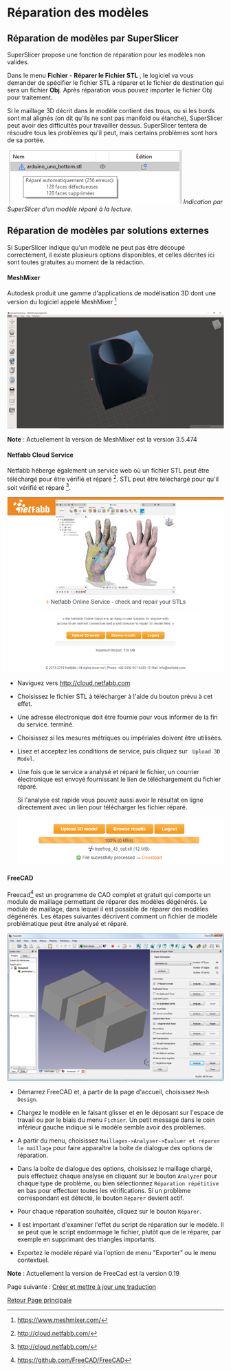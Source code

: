 # Réparation des modèles

## Réparation de modèles par SuperSlicer

SuperSlicer propose une fonction de réparation pour les modèles non valides.

Dans le menu **Fichier** - **Réparer le Fichier STL** , le logiciel va vous demander de spécifier le fichier STL à réparer et le fichier de destination qui sera un fichier **Obj**. Après réparation vous pouvez importer le fichier Obj  pour traitement.

Si le maillage 3D décrit dans le modèle contient des trous, ou si les bords sont mal alignés (on dit qu'ils ne sont pas manifold ou étanche), SuperSlicer peut avoir des difficultés pour travailler dessus. SuperSlicer tentera de résoudre tous les problèmes qu'il peut, mais certains problèmes sont hors de sa portée.

![image : indiscation par Super slicer modèle réparé](images/repair/superslicer_repair.png)
*Indication par SuperSlicer d'un modèle réparé à la lecture.*

## Réparation de modèles par solutions externes

 Si SuperSlicer indique qu'un modèle ne peut pas être découpé correctement, il existe plusieurs options disponibles, et celles décrites ici sont toutes gratuites au moment de la rédaction.
 
#### MeshMixer

Autodesk  produit une gamme d'applications de modélisation 3D dont une version du logiciel appelé MeshMixer [^1]

![MeshMixer](images/repair/meshmixer.png)

**Note** : Actuellement la version de MeshMixer est la version 3.5.474

#### Netfabb Cloud Service

 Netfabb héberge également un service web où un fichier STL peut être téléchargé pour être vérifié et réparé [^3].
STL peut être téléchargé pour qu'il soit vérifié et réparé [^3].

 ![Netfabb Cloud Services.](images/repair/netfabb_3drepair.png)


-   Naviguez vers http://cloud.netfabb.com

-   Choisissez le fichier STL à télécharger à l'aide du bouton prévu à cet effet.

-   Une adresse électronique doit être fournie pour vous informer de la fin du service.
    terminé.

-   Choisissez si les mesures métriques ou impériales doivent être utilisées.

-   Lisez et acceptez les conditions de service, puis cliquez sur
   ` Upload 3D Model`.

-   Une fois que le service a analysé et réparé le fichier, un courrier électronique est envoyé
    fournissant le lien de téléchargement du fichier réparé.
    
    Si l'analyse est rapide vous pouvez aussi avoir le résultat en ligne directement avec un lien pour télécharger les fichier réparé.
    
     ![Netfabb Cloud Services.](images/repair/netfabb_3drepair_success.png)

#### FreeCAD


Freecad[^4] est un programme de CAO complet et gratuit qui comporte un module de maillage permettant de réparer des modèles dégénérés. Le module de maillage, dans lequel il est possible de réparer des modèles dégénérés. 
Les étapes suivantes décrivent comment un fichier de modèle problématique peut être analysé et réparé.

 ![FreeCAD part repair.](images/repair/freecad_part_repair.png "fig: freecad")


-   Démarrez FreeCAD et, à partir de la page d'accueil, choisissez   `Mesh Design`.

-   Chargez le modèle en le faisant glisser et en le déposant sur l'espace de travail ou par le biais du menu `Fichier`. Un petit message dans le coin inférieur gauche  indique si le modèle semble avoir des problèmes.

-   A partir du menu, choisissez `Maillages->Analyser->Evaluer et réparer le maillage` pour faire apparaître la boîte de dialogue des options de réparation.

-   Dans la boîte de dialogue des options, choisissez le maillage chargé, puis effectuez chaque  analyse en cliquant sur le bouton `Analyzer` pour chaque type de problème, ou bien   sélectionnez `Réparation répétitive` en bas pour effectuer toutes les vérifications. Si un   problème correspondant est détecté, le bouton `Réparer` devient  actif.

-   Pour chaque réparation souhaitée, cliquez sur le bouton `Réparer`.

-   Il est important d'examiner l'effet du script de réparation sur le modèle. Il se peut que le script endommage le fichier,  plutôt que de le réparer, par exemple en supprimant des triangles importants.

-   Exportez le modèle réparé via l'option de menu "Exporter" ou le menu contextuel.

**Note** : Actuellement la version de FreeCad est la version 0.19

[^1]: https://www.meshmixer.com/

[^3]: http://cloud.netfabb.com/

[^4]: https://github.com/FreeCAD/FreeCAD



Page suivante : [Créer et mettre à jour une traduction](../tutorial/software_translation.md) 

[Retour Page principale](../superslicer.md)
